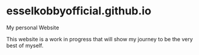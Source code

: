 # esselkobbyofficial.github.io
My personal Website

This website is a work in progress that will show my journey to be the very best of myself.
